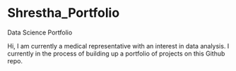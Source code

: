 # Shrestha_Portfolio
Data Science Portfolio

Hi, I am currently a medical representative with an interest in data analysis. 
I currently in the process of building up a portfolio of projects on this Github repo.
